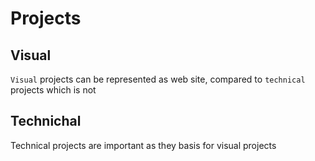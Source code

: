 # Projects


## Visual

`Visual` projects can be represented as web site, compared to `technical` projects which is not





## Technichal

Technical projects are important as they basis for visual projects
